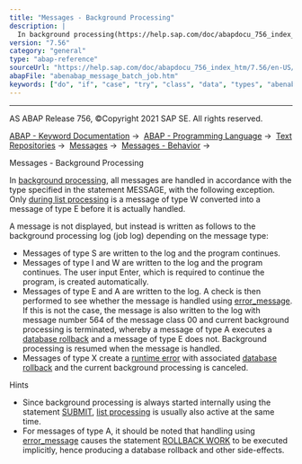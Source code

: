 ```yaml
---
title: "Messages - Background Processing"
description: |
  In background processing(https://help.sap.com/doc/abapdocu_756_index_htm/7.56/en-US/abenbackround_processing_glosry.htm 'Glossary Entry'), all messages are handled in accordance with the type specified in the statement MESSAGE, with the following exception. Only during list processing(https://he
version: "7.56"
category: "general"
type: "abap-reference"
sourceUrl: "https://help.sap.com/doc/abapdocu_756_index_htm/7.56/en-US/abenabap_message_batch_job.htm"
abapFile: "abenabap_message_batch_job.htm"
keywords: ["do", "if", "case", "try", "class", "data", "types", "abenabap", "message", "batch", "job"]
---
```


* * *

AS ABAP Release 756, ©Copyright 2021 SAP SE. All rights reserved.

[ABAP - Keyword Documentation](https://help.sap.com/doc/abapdocu_756_index_htm/7.56/en-US/abenabap.htm) →  [ABAP - Programming Language](https://help.sap.com/doc/abapdocu_756_index_htm/7.56/en-US/abenabap_reference.htm) →  [Text Repositories](https://help.sap.com/doc/abapdocu_756_index_htm/7.56/en-US/abenabap_texts.htm) →  [Messages](https://help.sap.com/doc/abapdocu_756_index_htm/7.56/en-US/abenabap_messages.htm) →  [Messages - Behavior](https://help.sap.com/doc/abapdocu_756_index_htm/7.56/en-US/abenabap_messages_types.htm) → 

Messages - Background Processing

In [background processing](https://help.sap.com/doc/abapdocu_756_index_htm/7.56/en-US/abenbackround_processing_glosry.htm "Glossary Entry"), all messages are handled in accordance with the type specified in the statement MESSAGE, with the following exception. Only [during list processing](https://help.sap.com/doc/abapdocu_756_index_htm/7.56/en-US/abenabap_message_list_processing.htm) is a message of type W converted into a message of type E before it is actually handled.

A message is not displayed, but instead is written as follows to the background processing log (job log) depending on the message type:

-   Messages of type S are written to the log and the program continues.
-   Messages of type I and W are written to the log and the program continues. The user input Enter, which is required to continue the program, is created automatically.
-   Messages of type E and A are written to the log. A check is then performed to see whether the message is handled using [error\_message](https://help.sap.com/doc/abapdocu_756_index_htm/7.56/en-US/abapcall_function_parameter.htm). If this is not the case, the message is also written to the log with message number 564 of the message class 00 and current background processing is terminated, whereby a message of type A executes a [database rollback](https://help.sap.com/doc/abapdocu_756_index_htm/7.56/en-US/abendatabase_rollback_glosry.htm "Glossary Entry") and a message of type E does not. Background processing is resumed when the message is handled.
-   Messages of type X create a [runtime error](https://help.sap.com/doc/abapdocu_756_index_htm/7.56/en-US/abenruntime_error_glosry.htm "Glossary Entry") with associated [database rollback](https://help.sap.com/doc/abapdocu_756_index_htm/7.56/en-US/abendatabase_rollback_glosry.htm "Glossary Entry") and the current background processing is canceled.

Hints

-   Since background processing is always started internally using the statement [SUBMIT](https://help.sap.com/doc/abapdocu_756_index_htm/7.56/en-US/abapsubmit_via_job.htm), [list processing](https://help.sap.com/doc/abapdocu_756_index_htm/7.56/en-US/abenabap_message_list_processing.htm) is usually also active at the same time.
-   For messages of type A, it should be noted that handling using [error\_message](https://help.sap.com/doc/abapdocu_756_index_htm/7.56/en-US/abapcall_function_parameter.htm) causes the statement [ROLLBACK WORK](https://help.sap.com/doc/abapdocu_756_index_htm/7.56/en-US/abaprollback.htm) to be executed implicitly, hence producing a database rollback and other side-effects.